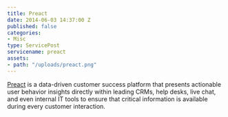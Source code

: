 ```yaml
---
title: Preact
date: 2014-06-03 14:37:00 Z
published: false
categories:
- Misc
type: ServicePost
servicename: preact
assets:
- path: "/uploads/preact.png"
---
```


[Preact](http://www.preact.co.uk/) is a data-driven customer success platform that presents actionable user behavior insights directly within leading CRMs, help desks, live chat, and even internal IT tools to ensure that critical information is available during every customer interaction.
